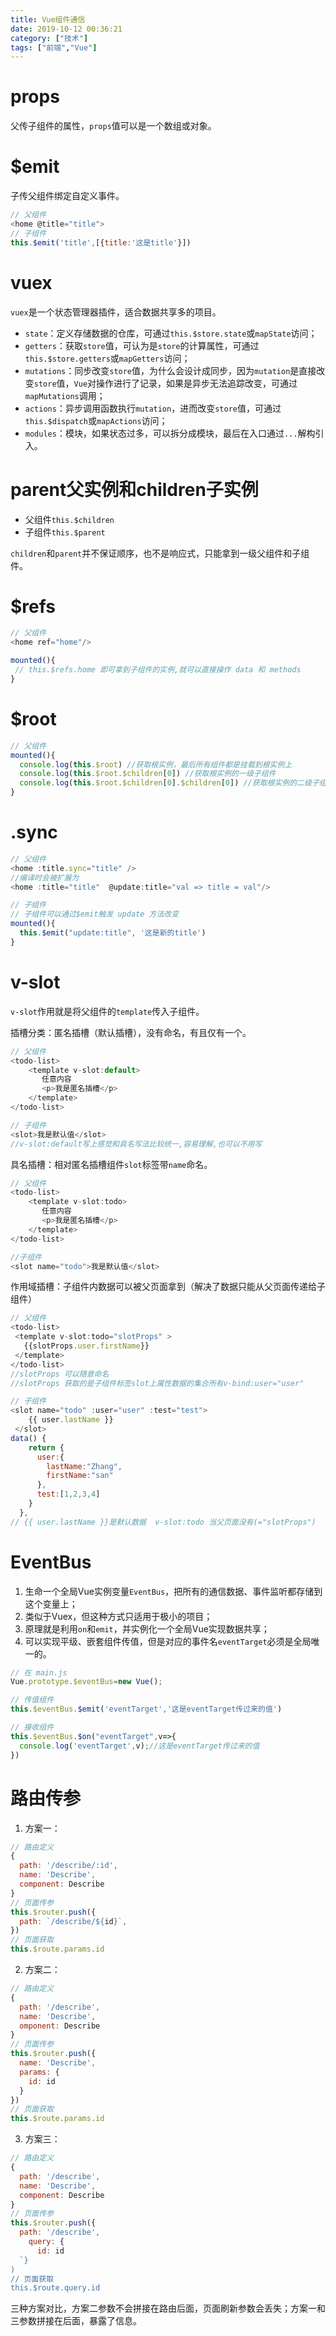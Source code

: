 ```yaml
---
title: Vue组件通信
date: 2019-10-12 00:36:21
category: ["技术"]
tags: ["前端","Vue"]
---
```


# props #

父传子组件的属性，`props`值可以是一个数组或对象。

# $emit #

子传父组件绑定自定义事件。

<!--more-->

```javascript
// 父组件
<home @title="title">
// 子组件
this.$emit('title',[{title:'这是title'}])
```

# vuex #

`vuex`是一个状态管理器插件，适合数据共享多的项目。

- `state`：定义存储数据的仓库，可通过`this.$store.state`或`mapState`访问；
- `getters`：获取`store`值，可认为是`store`的计算属性，可通过`this.$store.getters`或`mapGetters`访问；
- `mutations`：同步改变`store`值，为什么会设计成同步，因为`mutation`是直接改变`store`值，`Vue`对操作进行了记录，如果是异步无法追踪改变，可通过`mapMutations`调用；
- `actions`：异步调用函数执行`mutation`，进而改变`store`值，可通过`this.$dispatch`或`mapActions`访问；
- `modules`：模块，如果状态过多，可以拆分成模块，最后在入口通过`...`解构引入。

# parent父实例和children子实例 #

- 父组件`this.$children`
- 子组件`this.$parent`

`children`和`parent`并不保证顺序，也不是响应式，只能拿到一级父组件和子组件。

# $refs #

```javascript
// 父组件
<home ref="home"/>

mounted(){
 // this.$refs.home 即可拿到子组件的实例,就可以直接操作 data 和 methods
}
```

# $root #

```javascript
// 父组件
mounted(){
  console.log(this.$root) //获取根实例，最后所有组件都是挂载到根实例上
  console.log(this.$root.$children[0]) //获取根实例的一级子组件
  console.log(this.$root.$children[0].$children[0]) //获取根实例的二级子组件
}
```

# .sync #

```javascript
// 父组件
<home :title.sync="title" />
//编译时会被扩展为
<home :title="title"  @update:title="val => title = val"/>

// 子组件
// 子组件可以通过$emit触发 update 方法改变
mounted(){
  this.$emit("update:title", '这是新的title')
}
```

# v-slot #

`v-slot`作用就是将父组件的`template`传入子组件。

插槽分类：匿名插槽（默认插槽），没有命名，有且仅有一个。

```javascript
// 父组件
<todo-list> 
    <template v-slot:default>
       任意内容
       <p>我是匿名插槽</p>
    </template>
</todo-list> 

// 子组件
<slot>我是默认值</slot>
//v-slot:default写上感觉和具名写法比较统一,容易理解,也可以不用写
```

具名插槽：相对匿名插槽组件`slot`标签带`name`命名。

```javascript
// 父组件
<todo-list> 
    <template v-slot:todo>
       任意内容
       <p>我是匿名插槽</p>
    </template>
</todo-list> 

//子组件
<slot name="todo">我是默认值</slot>
```

作用域插槽：子组件内数据可以被父页面拿到（解决了数据只能从父页面传递给子组件）

```javascript
// 父组件
<todo-list>
 <template v-slot:todo="slotProps" >
   {{slotProps.user.firstName}}
 </template> 
</todo-list> 
//slotProps 可以随意命名
//slotProps 获取的是子组件标签slot上属性数据的集合所有v-bind:user="user"

// 子组件
<slot name="todo" :user="user" :test="test">
    {{ user.lastName }}
 </slot> 
data() {
    return {
      user:{
        lastName:"Zhang",
        firstName:"san"
      },
      test:[1,2,3,4]
    }
  },
// {{ user.lastName }}是默认数据  v-slot:todo 当父页面没有(="slotProps")
```

# EventBus #

1. 生命一个全局Vue实例变量`EventBus`，把所有的通信数据、事件监听都存储到这个变量上；
2. 类似于Vuex，但这种方式只适用于极小的项目；
3. 原理就是利用`on`和`emit`，并实例化一个全局Vue实现数据共享；
4. 可以实现平级、嵌套组件传值，但是对应的事件名`eventTarget`必须是全局唯一的。

```javascript
// 在 main.js
Vue.prototype.$eventBus=new Vue();

// 传值组件
this.$eventBus.$emit('eventTarget','这是eventTarget传过来的值')

// 接收组件
this.$eventBus.$on("eventTarget",v=>{
  console.log('eventTarget',v);//这是eventTarget传过来的值
})
```

# 路由传参 #

1. 方案一：

```javascript
// 路由定义
{
  path: '/describe/:id',
  name: 'Describe',
  component: Describe
}
// 页面传参
this.$router.push({
  path: `/describe/${id}`,
})
// 页面获取
this.$route.params.id
```

2. 方案二：

```javascript
// 路由定义
{
  path: '/describe',
  name: 'Describe',
  omponent: Describe
}
// 页面传参
this.$router.push({
  name: 'Describe',
  params: {
    id: id
  }
})
// 页面获取
this.$route.params.id
```

3. 方案三：

```javascript
// 路由定义
{
  path: '/describe',
  name: 'Describe',
  component: Describe
}
// 页面传参
this.$router.push({
  path: '/describe',
    query: {
      id: id
  `}
)
// 页面获取
this.$route.query.id
```

三种方案对比，方案二参数不会拼接在路由后面，页面刷新参数会丢失；方案一和三参数拼接在后面，暴露了信息。

